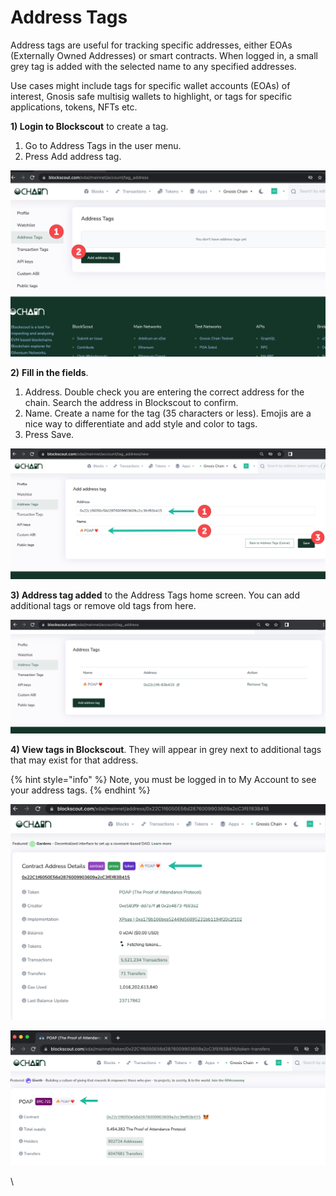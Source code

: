 # Address Tags

Address tags are useful for tracking specific addresses, either EOAs (Externally Owned Addresses) or smart contracts. When logged in, a small grey tag is added with the selected name to any specified addresses.

Use cases might include tags for specific wallet accounts (EOAs) of interest, Gnosis safe multisig wallets to highlight, or tags for specific applications, tokens, NFTs etc.

**1) Login to Blockscout** to create a tag.

1. Go to Address Tags in the user menu.
2. Press Add address tag.

![](../../.gitbook/assets/address-a.png)

**2)** **Fill in the fields**.

1. Address. Double check you are entering the correct address for the chain. Search the address in Blockscout to confirm.
2. Name. Create a name for the tag (35 characters or less). Emojis are a nice way to differentiate and add style and color to tags.
3. Press Save.

![](../../.gitbook/assets/adda.png)

**3) Address tag added** to the Address Tags home screen. You can add additional tags or remove old tags from here.

![](../../.gitbook/assets/addb.png)

**4) View tags in Blockscout**. They will appear in grey next to additional tags that may exist for that address.&#x20;

{% hint style="info" %}
Note, you must be logged in to My Account to see your address tags.
{% endhint %}

![](../../.gitbook/assets/addc.png)

![](../../.gitbook/assets/addd.png)

\


